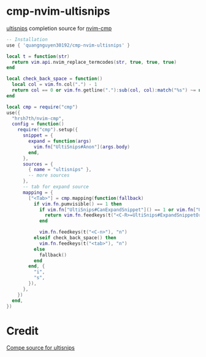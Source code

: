 # cmp-nvim-ultisnips

[ultisnips](https://github.com/SirVer/ultisnips) completion source for [nvim-cmp](https://github.com/hrsh7th/nvim-cmp)

```lua
-- Installation
use { 'quangnguyen30192/cmp-nvim-ultisnips' } 

local t = function(str)
  return vim.api.nvim_replace_termcodes(str, true, true, true)
end

local check_back_space = function()
  local col = vim.fn.col(".") - 1
  return col == 0 or vim.fn.getline("."):sub(col, col):match("%s") ~= nil
end

local cmp = require("cmp")
use({
  "hrsh7th/nvim-cmp",
  config = function()
    require("cmp").setup({
      snippet = {
        expand = function(args)
          vim.fn["UltiSnips#Anon"](args.body)
        end,
      },
      sources = {
        { name = "ultisnips" },
        -- more sources
      },
      -- tab for expand source
      mapping = {
        ["<Tab>"] = cmp.mapping(function(fallback)
          if vim.fn.pumvisible() == 1 then
            if vim.fn["UltiSnips#CanExpandSnippet"]() == 1 or vim.fn["UltiSnips#CanJumpForwards"]() == 1 then
              return vim.fn.feedkeys(t("<C-R>=UltiSnips#ExpandSnippetOrJump()<CR>"))
            end

            vim.fn.feedkeys(t("<C-n>"), "n")
          elseif check_back_space() then
            vim.fn.feedkeys(t("<tab>"), "n")
          else
            fallback()
          end
        end, {
          "i",
          "s",
        }),
      },
    })
  end,
})
```

# Credit
[Compe source for ultisnips](https://github.com/hrsh7th/nvim-compe/blob/master/lua/compe_ultisnips/init.lua)
